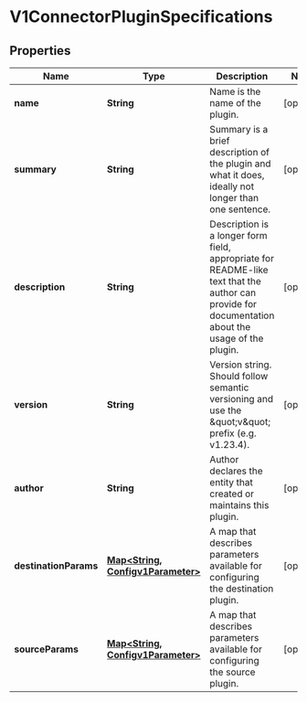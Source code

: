
# V1ConnectorPluginSpecifications

## Properties
Name | Type | Description | Notes
------------ | ------------- | ------------- | -------------
**name** | **String** | Name is the name of the plugin. |  [optional]
**summary** | **String** | Summary is a brief description of the plugin and what it does, ideally not longer than one sentence. |  [optional]
**description** | **String** | Description is a longer form field, appropriate for README-like text that the author can provide for documentation about the usage of the plugin. |  [optional]
**version** | **String** | Version string. Should follow semantic versioning and use the \&quot;v\&quot; prefix (e.g. v1.23.4). |  [optional]
**author** | **String** | Author declares the entity that created or maintains this plugin. |  [optional]
**destinationParams** | [**Map&lt;String, Configv1Parameter&gt;**](Configv1Parameter.md) | A map that describes parameters available for configuring the destination plugin. |  [optional]
**sourceParams** | [**Map&lt;String, Configv1Parameter&gt;**](Configv1Parameter.md) | A map that describes parameters available for configuring the source plugin. |  [optional]



